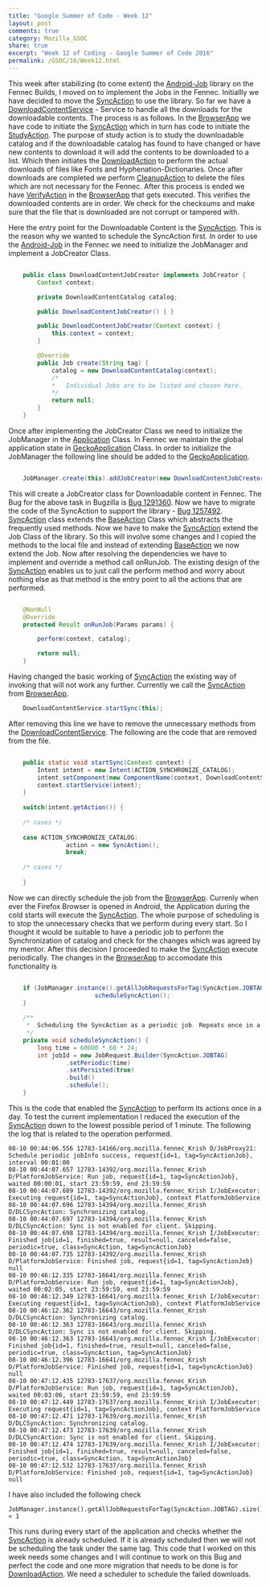 ```yaml
---
title: "Google Summer of Code - Week 12"
layout: post
comments: true
category: Mozilla_GSOC
share: true
excerpt: "Week 12 of Coding - Google Summer of Code 2016"
permalink: /GSOC/16/Week12.html
---
```


This week after stabilizing (to come extent) the [Android-Job](https://github.com/evernote/android-job) library on the Fennec Builds, I moved on to implement the Jobs in the Fennec. Initiallly we have decided to move the [SyncAction](https://dxr.mozilla.org/mozilla-central/source/mobile/android/base/java/org/mozilla/gecko/dlc/SyncAction.java) to use the library. So far we have a [DownloadContentService](https://dxr.mozilla.org/mozilla-central/source/mobile/android/base/java/org/mozilla/gecko/dlc/DownloadContentService.java) - Service to handle all the downloads for the downloadable contents. The process is as follows. In the [BrowserApp](https://dxr.mozilla.org/mozilla-central/source/mobile/android/base/java/org/mozilla/gecko/BrowserApp.java) we have code to initiate the [SyncAction](https://dxr.mozilla.org/mozilla-central/source/mobile/android/base/java/org/mozilla/gecko/dlc/SyncAction.java) which in turn has code to initiate the [StudyAction](https://dxr.mozilla.org/mozilla-central/source/mobile/android/base/java/org/mozilla/gecko/dlc/StudyAction.java). The purpose of study action is to study the downloadable catalog and if the downloadable catalog has found to have changed or have new contents to download it will add the contents to be downloaded to a list. Which then initiates the [DownloadAction](https://dxr.mozilla.org/mozilla-central/source/mobile/android/base/java/org/mozilla/gecko/dlc/DownloadAction.java) to perform the actual downloads of files like Fonts and Hyphenation-Dictionaries. Once after downloads are completed we perform [CleanupAction](https://dxr.mozilla.org/mozilla-central/source/mobile/android/base/java/org/mozilla/gecko/dlc/CleanupAction.java) to delete the files which are not necessary for the Fennec. After this process is ended we have [VerifyAction](https://dxr.mozilla.org/mozilla-central/source/mobile/android/base/java/org/mozilla/gecko/dlc/VerifyAction.java) in the [BrowserApp](https://dxr.mozilla.org/mozilla-central/source/mobile/android/base/java/org/mozilla/gecko/BrowserApp.java) that gets executed. This verifies the downloaded contents are in order. We check for the checksums and make sure that the file that is downloaded are not corrupt or tampered with. 

Here the entry point for the Downloadable Content is the [SyncAction](https://dxr.mozilla.org/mozilla-central/source/mobile/android/base/java/org/mozilla/gecko/dlc/SyncAction.java). This is the reason why we wanted to schedule the SyncAction first. In order to use the [Android-Job](https://github.com/evernote/android-job) in the Fennec we need to initialize the JobManager and implement a JobCreator Class. 

```java

    public class DownloadContentJobCreator implements JobCreator {
        Context context;

        private DownloadContentCatalog catalog;

        public DownloadContentJobCreator() { }

        public DownloadContentJobCreator(Context context) {
            this.context = context;
        }

        @Override
        public Job create(String tag) {
            catalog = new DownloadContentCatalog(context);
            /*
            *   Individual Jobs are to be listed and chosen here.
            */
            return null;
        }
    }

```

Once after implementing the JobCreator Class we need to initialize the JobManager in the [Application](https://developer.android.com/reference/android/app/Application.html) Class. In Fennec we maintain the global application state in [GeckoApplication](https://dxr.mozilla.org/mozilla-central/source/mobile/android/base/java/org/mozilla/gecko/GeckoApplication.java) Class. In order to initialize the JobManager the following line should be added to the [GeckoApplication](https://dxr.mozilla.org/mozilla-central/source/mobile/android/base/java/org/mozilla/gecko/GeckoApplication.java).

```java

    JobManager.create(this).addJobCreator(new DownloadContentJobCreator(getContext()));

```

This will create a JobCreator class for Downloadable content in Fennec. The Bug for the above task in Bugzilla is [Bug 1291360](https://bugzilla.mozilla.org/show_bug.cgi?id=1291360). Now we have to migrate the code of the SyncAction to support the library - [Bug 1257492](https://bugzilla.mozilla.org/show_bug.cgi?id=1257492). [SyncAction](https://dxr.mozilla.org/mozilla-central/source/mobile/android/base/java/org/mozilla/gecko/dlc/SyncAction.java) class extends the [BaseAction](https://dxr.mozilla.org/mozilla-central/source/mobile/android/base/java/org/mozilla/gecko/dlc/BaseAction.java) Class which abstracts the frequently used methods. Now we have to make the [SyncAction](https://dxr.mozilla.org/mozilla-central/source/mobile/android/base/java/org/mozilla/gecko/dlc/SyncAction.java) extend the Job Class of the library. So this will involve some changes and I copied the methods to the local file and instead of extending [BaseAction](https://dxr.mozilla.org/mozilla-central/source/mobile/android/base/java/org/mozilla/gecko/dlc/BaseAction.java) we now extend the Job. Now after resolving the dependencies we have to implement and override a method call onRunJob. The existing design of the [SyncAction](https://dxr.mozilla.org/mozilla-central/source/mobile/android/base/java/org/mozilla/gecko/dlc/SyncAction.java) enables us to just call the perform method and worry about nothing else as that method is the entry point to all the actions that are performed. 

```java

    @NonNull
    @Override
    protected Result onRunJob(Params params) {

        perform(context, catalog);

        return null;
    }

```

Having changed the basic working of [SyncAction](https://dxr.mozilla.org/mozilla-central/source/mobile/android/base/java/org/mozilla/gecko/dlc/SyncAction.java) the existing way of invoking that will not work any further. Currently we call the [SyncAction](https://dxr.mozilla.org/mozilla-central/source/mobile/android/base/java/org/mozilla/gecko/dlc/SyncAction.java) from [BrowserApp](https://dxr.mozilla.org/mozilla-central/source/mobile/android/base/java/org/mozilla/gecko/BrowserApp.java). 

```java
    DownloadContentService.startSync(this);
```
After removing this line we have to remove the unnecessary methods from the [DownloadContentService](https://dxr.mozilla.org/mozilla-central/source/mobile/android/base/java/org/mozilla/gecko/dlc/DownloadContentService.java). The following are the code that are removed from the file.

```java

    public static void startSync(Context context) {
        Intent intent = new Intent(ACTION_SYNCHRONIZE_CATALOG);
        intent.setComponent(new ComponentName(context, DownloadContentService.class));
        context.startService(intent);
    }
    
    switch(intent.getAction()) { 
    
    /* cases */
    
    case ACTION_SYNCHRONIZE_CATALOG:
                action = new SyncAction();
                break;
    
    /* cases */
    
    }

```

Now we can directly schedule the job from the [BrowserApp](https://dxr.mozilla.org/mozilla-central/source/mobile/android/base/java/org/mozilla/gecko/BrowserApp.java). Currenly when ever the Firefox Browser is opened in Android, the Application during the cold starts will execute the [SyncAction](https://dxr.mozilla.org/mozilla-central/source/mobile/android/base/java/org/mozilla/gecko/dlc/SyncAction.java). The whole purpose of scheduling is to stop the unnecessary checks that we perform during every start. So I thought it would be suitable to have a periodic job to perform the Synchronization of catalog and check for the changes which was agreed by my mentor. After this decision I proceeded to make the [SyncAction](https://dxr.mozilla.org/mozilla-central/source/mobile/android/base/java/org/mozilla/gecko/dlc/SyncAction.java) execute periodically. The changes in the [BrowserApp](https://dxr.mozilla.org/mozilla-central/source/mobile/android/base/java/org/mozilla/gecko/BrowserApp.java) to accomodate this functionality is 

```java

    if (JobManager.instance().getAllJobRequestsForTag(SyncAction.JOBTAG).size() < 1) {
                        scheduleSyncAction();
    }
    
    /**
     *  Scheduling the SyncAction as a periodic job. Repeats once in a day.
     */
    private void scheduleSyncAction() {
        long time = 60000 * 60 * 24;
        int jobId = new JobRequest.Builder(SyncAction.JOBTAG)
                .setPeriodic(time)
                .setPersisted(true)
                .build()
                .schedule();
    }

```

This is the code that enabled the [SyncAction](https://dxr.mozilla.org/mozilla-central/source/mobile/android/base/java/org/mozilla/gecko/dlc/SyncAction.java) to perform its actions once in a day. To test the current implementation I reduced the execution of the [SyncAction](https://dxr.mozilla.org/mozilla-central/source/mobile/android/base/java/org/mozilla/gecko/dlc/SyncAction.java) down to the lowest possible period of 1 minute. The following the log that is related to the  operation performed.

    08-10 00:44:06.556 12783-14166/org.mozilla.fennec_Krish D/JobProxy21: Schedule periodic jobInfo success, request{id=1, tag=SyncActionJob}, interval 00:01:00
    08-10 00:44:07.657 12783-14392/org.mozilla.fennec_Krish D/PlatformJobService: Run job, request{id=1, tag=SyncActionJob}, waited 00:00:01, start 23:59:59, end 23:59:59
    08-10 00:44:07.689 12783-14392/org.mozilla.fennec_Krish I/JobExecutor: Executing request{id=1, tag=SyncActionJob}, context PlatformJobService
    08-10 00:44:07.696 12783-14394/org.mozilla.fennec_Krish D/DLCSyncAction: Synchronizing catalog.
    08-10 00:44:07.697 12783-14394/org.mozilla.fennec_Krish D/DLCSyncAction: Sync is not enabled for client. Skipping.
    08-10 00:44:07.698 12783-14394/org.mozilla.fennec_Krish I/JobExecutor: Finished job{id=1, finished=true, result=null, canceled=false, periodic=true, class=SyncAction, tag=SyncActionJob}
    08-10 00:44:07.735 12783-14392/org.mozilla.fennec_Krish D/PlatformJobService: Finished job, request{id=1, tag=SyncActionJob} null
    08-10 00:46:12.335 12783-16641/org.mozilla.fennec_Krish D/PlatformJobService: Run job, request{id=1, tag=SyncActionJob}, waited 00:02:05, start 23:59:59, end 23:59:59
    08-10 00:46:12.349 12783-16641/org.mozilla.fennec_Krish I/JobExecutor: Executing request{id=1, tag=SyncActionJob}, context PlatformJobService
    08-10 00:46:12.362 12783-16643/org.mozilla.fennec_Krish D/DLCSyncAction: Synchronizing catalog.
    08-10 00:46:12.363 12783-16643/org.mozilla.fennec_Krish D/DLCSyncAction: Sync is not enabled for client. Skipping.
    08-10 00:46:12.363 12783-16643/org.mozilla.fennec_Krish I/JobExecutor: Finished job{id=1, finished=true, result=null, canceled=false, periodic=true, class=SyncAction, tag=SyncActionJob}
    08-10 00:46:12.396 12783-16641/org.mozilla.fennec_Krish D/PlatformJobService: Finished job, request{id=1, tag=SyncActionJob} null
    08-10 00:47:12.435 12783-17637/org.mozilla.fennec_Krish D/PlatformJobService: Run job, request{id=1, tag=SyncActionJob}, waited 00:03:06, start 23:59:59, end 23:59:59
    08-10 00:47:12.449 12783-17637/org.mozilla.fennec_Krish I/JobExecutor: Executing request{id=1, tag=SyncActionJob}, context PlatformJobService
    08-10 00:47:12.471 12783-17639/org.mozilla.fennec_Krish D/DLCSyncAction: Synchronizing catalog.
    08-10 00:47:12.473 12783-17639/org.mozilla.fennec_Krish D/DLCSyncAction: Sync is not enabled for client. Skipping.
    08-10 00:47:12.474 12783-17639/org.mozilla.fennec_Krish I/JobExecutor: Finished job{id=1, finished=true, result=null, canceled=false, periodic=true, class=SyncAction, tag=SyncActionJob}
    08-10 00:47:12.532 12783-17637/org.mozilla.fennec_Krish D/PlatformJobService: Finished job, request{id=1, tag=SyncActionJob} null

I have also included the following check

    JobManager.instance().getAllJobRequestsForTag(SyncAction.JOBTAG).size() < 1
    
This runs during every start of the application and checks whether the [SyncAction](https://dxr.mozilla.org/mozilla-central/source/mobile/android/base/java/org/mozilla/gecko/dlc/SyncAction.java) is already scheduled. If it is already scheduled then we will not be scheduling the task under the same tag. This code that I worked on this week needs some changes and I will continue to work on this Bug and perfect the code and one more migration that needs to be done is for [DownloadAction](https://dxr.mozilla.org/mozilla-central/source/mobile/android/base/java/org/mozilla/gecko/dlc/DownloadAction.java). We need a scheduler to schedule the failed downloads.